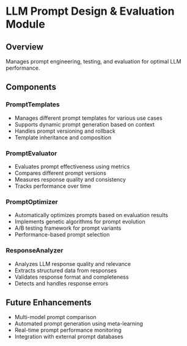 # LLM Prompt Design & Evaluation Module

## Overview
Manages prompt engineering, testing, and evaluation for optimal LLM performance.

## Components

### PromptTemplates
- Manages different prompt templates for various use cases
- Supports dynamic prompt generation based on context
- Handles prompt versioning and rollback
- Template inheritance and composition

### PromptEvaluator
- Evaluates prompt effectiveness using metrics
- Compares different prompt versions
- Measures response quality and consistency
- Tracks performance over time

### PromptOptimizer
- Automatically optimizes prompts based on evaluation results
- Implements genetic algorithms for prompt evolution
- A/B testing framework for prompt variants
- Performance-based prompt selection

### ResponseAnalyzer
- Analyzes LLM response quality and relevance
- Extracts structured data from responses
- Validates response format and completeness
- Detects and handles response errors

## Future Enhancements
- Multi-model prompt comparison
- Automated prompt generation using meta-learning
- Real-time prompt performance monitoring
- Integration with external prompt databases



